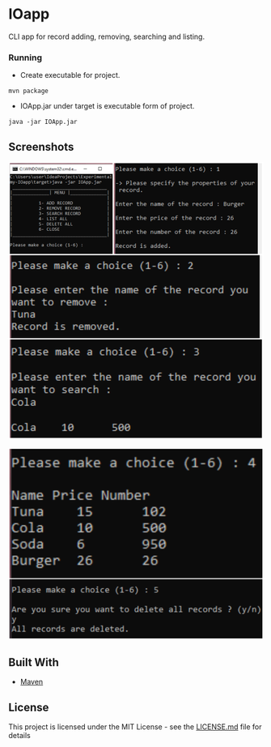 # IOapp
 CLI app for record adding, removing, searching and listing.

### Running

* Create executable for project.
```
mvn package
```
* IOApp.jar under target is executable form of project.

```
java -jar IOApp.jar
```

## Screenshots

![1.png](1.png)

![2.png](2.png)

## Built With

* [Maven](https://maven.apache.org/)

## License

This project is licensed under the MIT License - see the [LICENSE.md](LICENSE.md) file for details